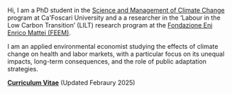 Hi, I am a PhD student in the [Science and Management of Climate Change](https://www.unive.it/web/en/167/home) program at Ca'Foscari University and a a researcher in the ‘Labour in the Low Carbon Transition’ (LILT) research program at the [Fondazione Eni Enrico Mattei (FEEM)](https://www.feem.it/).

I am an applied environmental economist studying the effects of climate change on health and labor markets, with a particular focus on its unequal impacts, long-term consequences, and the role of public adaptation strategies.

__[Curriculum Vitae](/static/pdf/CV_Giulia_Valenti.pdf)__ (Updated Febraury 2025)

